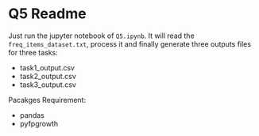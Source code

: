 # Q5 Readme

Just run the jupyter notebook of `Q5.ipynb`. It will read the `freq_items_dataset.txt`, process it and finally generate three outputs files for three tasks:

* task1_output.csv
* task2_output.csv
* task3_output.csv

Pacakges Requirement:

* pandas
* pyfpgrowth